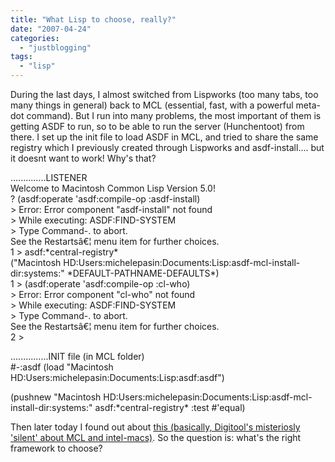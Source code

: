 ```yaml
---
title: "What Lisp to choose, really?"
date: "2007-04-24"
categories: 
  - "justblogging"
tags: 
  - "lisp"
---
```


During the last days, I almost switched from Lispworks (too many tabs, too many things in general) back to MCL (essential, fast, with a powerful meta-dot command). But I run into many problems, the most important of them is getting ASDF to run, so to be able to run the server (Hunchentoot) from there. I set up the init file to load ASDF in MCL, and tried to share the same registry which I previously created through Lispworks and asdf-install.... but it doesnt want to work! Why's that?

..............LISTENER  
Welcome to Macintosh Common Lisp Version 5.0!  
? (asdf:operate 'asdf:compile-op :asdf-install)  
\> Error: Error component "asdf-install" not found  
\> While executing: ASDF:FIND-SYSTEM  
\> Type Command-. to abort.  
See the Restartsâ€¦ menu item for further choices.  
1 > asdf:\*central-registry\*  
("Macintosh HD:Users:michelepasin:Documents:Lisp:asdf-mcl-install-dir:systems:" \*DEFAULT-PATHNAME-DEFAULTS\*)  
1 > (asdf:operate 'asdf:compile-op :cl-who)  
\> Error: Error component "cl-who" not found  
\> While executing: ASDF:FIND-SYSTEM  
\> Type Command-. to abort.  
See the Restartsâ€¦ menu item for further choices.  
2 >

...............INIT file (in MCL folder)  
#-:asdf (load "Macintosh HD:Users:michelepasin:Documents:Lisp:asdf:asdf")

(pushnew "Macintosh HD:Users:michelepasin:Documents:Lisp:asdf-mcl-install-dir:systems:" asdf:\*central-registry\* :test #'equal)

Then later today I found out about [this (basically, Digitool's misteriosly 'silent' about MCL and intel-macs)](http://digitool.com/pipermail/info-mcl_digitool.com/2006-October/000460.html). So the question is: what's the right framework to choose?
